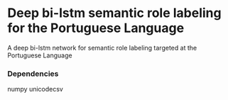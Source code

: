 # Deep bi-lstm semantic role labeling for the Portuguese Language
A deep bi-lstm network for semantic role labeling targeted at the Portuguese Language


### Dependencies
 numpy
 unicodecsv